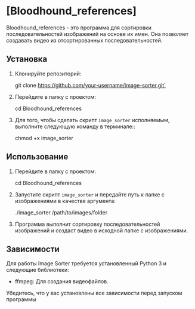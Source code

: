 # [Bloodhound_references]

Bloodhound_references - это программа для сортировки последовательностей изображений на основе их имен. Она позволяет создавать видео из отсортированных последовательностей.

## Установка

1. Клонируйте репозиторий:

    git clone https://github.com/your-username/image-sorter.git` 


2.  Перейдите в папку с проектом:

    cd Bloodhound_references

3.  Для того, чтобы сделать скрипт `image_sorter` исполняемым, выполните следующую команду в терминале::

    chmod +x image_sorter


## Использование

1.  Перейдите в папку с проектом:

    cd Bloodhound_references 

2.  Запустите скрипт `image_sorter` и передайте путь к папке с изображениями в качестве аргумента:

    ./image_sorter /path/to/images/folder

3.  Программа выполнит сортировку последовательностей изображений и создаст видео в исходной папке с изображениями.

## Зависимости

Для работы Image Sorter требуется установленный Python 3 и следующие библиотеки:

-   ffmpeg: Для создания видеофайлов.

Убедитесь, что у вас установлены все зависимости перед запуском программы